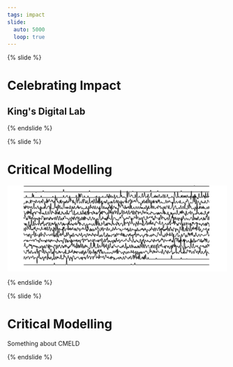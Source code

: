 ```yaml
---
tags: impact
slide:
  auto: 5000
  loop: true
---
```


{% slide %}

# Celebrating Impact

## King's Digital Lab

{% endslide %}

{% slide %}

# Critical Modelling

![](/assets/images/projects/Critical_Modelling--reviews%20waves_edit.jpg)

{% endslide %}

{% slide %}

# Critical Modelling

Something about CMELD

{% endslide %}
